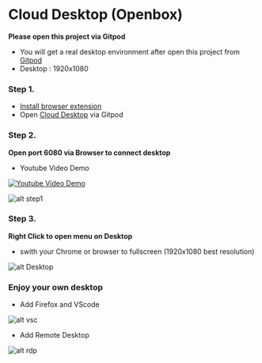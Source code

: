 # Cloud Desktop (Openbox)

**Please open this project via Gitpod**

- You will get a real desktop environment after open this project from [Gitpod](https://www.gitpod.io/docs/browser-extension/)
- Desktop : 1920x1080

### Step 1.

- [Install browser extension](https://www.gitpod.io/docs/browser-extension/)
- Open [Cloud Desktop](https://gitpod.io/#https://github.com/stanwu/Cloud-Desktop) via Gitpod

### Step 2.

**Open port 6080 via Browser to connect desktop**

- Youtube Video Demo

[![Youtube Video Demo](https://img.youtube.com/vi/kvTp3c29UWo/0.jpg)](https://www.youtube.com/watch?v=kvTp3c29UWo)

![alt step1](https://i.imgur.com/pMIjKOH.png)

### Step 3.

**Right Click to open menu on Desktop**

- swith your Chrome or browser to fullscreen (1920x1080 best resolution)

![alt Desktop](https://i.imgur.com/QxPUGV9.png)

### Enjoy your own desktop

- Add Firefox and VScode

![alt vsc](https://i.imgur.com/t2mfGFs.png)

- Add Remote Desktop

![alt rdp](https://i.imgur.com/hZDTxJv.png)


